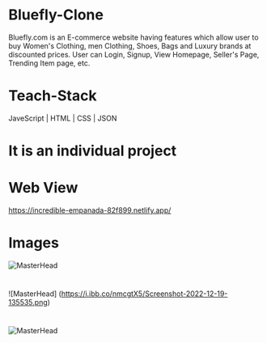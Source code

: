 # Bluefly-Clone
Bluefly.com is an E-commerce website having features which allow user to buy Women's Clothing, men Clothing, Shoes, Bags and Luxury brands at discounted prices. User can Login, Signup, View Homepage, Seller's Page, Trending Item page, etc.

# Teach-Stack
JaveScript | HTML | CSS | JSON

# It is an individual project

# Web View
https://incredible-empanada-82f899.netlify.app/

# Images

![MasterHead](https://i.ibb.co/b7k2FQ3/Screenshot-2022-12-19-135712.png)
#
![MasterHead] (https://i.ibb.co/nmcgtX5/Screenshot-2022-12-19-135535.png)
#
![MasterHead](https://i.ibb.co/YhvxnT3/Screenshot-2022-12-19-135639.png)

